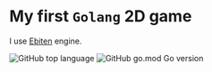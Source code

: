 # My first `Golang` 2D game

I use [Ebiten](https://ebiten.org/) engine.


![GitHub top language](https://img.shields.io/github/languages/top/MarioVieilledent/GopherLand)
![GitHub go.mod Go version](https://img.shields.io/github/go-mod/go-version/MarioVieilledent/GopherLand)